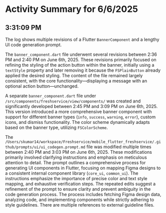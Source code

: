 # Activity Summary for 6/6/2025

## 3:31:09 PM
The log shows multiple revisions of a Flutter `BannerComponent` and a lengthy UI code generation prompt.

The `banner_component.dart` file underwent several revisions between 2:36 PM and 2:40 PM on June 6th, 2025.  These revisions primarily focused on refining the styling of the action button within the banner, initially using a `textStyle` property and later removing it because the `FSPlainButton` already applied the desired styling. The content of the file remained largely consistent, with the core functionality—displaying a message with an optional action button—unchanged.

A separate `banner_component.dart` file under `/src/components/freshservice/view/components/` was created and significantly developed between 2:45 PM and 3:09 PM on June 6th, 2025. This version introduced a more comprehensive banner component with support for different banner types (`info`, `success`, `warning`, `error`), custom icons, and dismiss functionality.  The color scheme dynamically adapts based on the banner type, utilizing `FSColorScheme`.

The `/Users/skumar14/workspace/Freshservice/mobile_flutter_freshservice/.github/prompts/ui/ui_codegen.prompt.md` file was modified multiple times between 2:40 PM and 3:03 PM on June 6th, 2025.  These modifications primarily involved clarifying instructions and emphasis on meticulous attention to detail. The prompt outlines a comprehensive process for generating UI components in Flutter, focusing on mapping Figma designs to a consistent internal component library (`core_ui`, `common_ui`).  The instructions emphasize the importance of precise color and text style mapping, and exhaustive verification steps. The repeated edits suggest a refinement of the prompt to ensure clarity and prevent ambiguity in the code generation process.  The process includes fetching Figma design data, analyzing code, and implementing components while strictly adhering to style guidelines.  There are multiple references to external guideline files.
